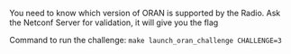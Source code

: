 You need to know which version of ORAN is supported by the Radio.
Ask the Netconf Server for validation, it will give you the flag

Command to run the challenge: `make launch_oran_challenge CHALLENGE=3`